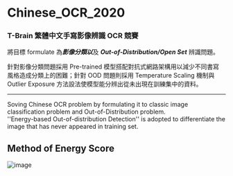 # Chinese_OCR_2020
### T-Brain 繁體中文手寫影像辨識 OCR 競賽   
將目標 formulate 為***影像分類以***及 ***Out-of-Distribution/Open Set*** 辨識問題。  
  
針對影像分類問題採用 Pre-trained 模型搭配對抗式網路架構用以減少不同書寫 風格造成分類上的困難；針對 OOD 問題則採用 Temperature Scaling 機制與 Outlier Exposure 方法設法使模型能分辨出從未出現在訓練集中的資料。

---
Soving Chinese OCR problem by formulating it to classic image classification problem and Out-of-Distribution problem.  
''Energy-based Out-of-distribution Detection'' is adopted to differentiate the image that has never appeared in training set.

## Method of Energy Score
![image](https://user-images.githubusercontent.com/36630295/125031595-73bbe080-e0bf-11eb-9c9c-f4351e7b648e.png)
